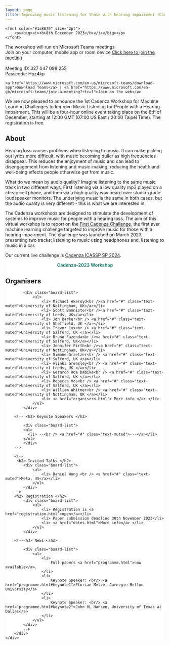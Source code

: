 ```yaml
---
layout: page
title: Improving music listening for those with hearing impairment (Cadenza-2023)
---
```


<div class="row">

<div class="col-md-9">

    <font color="#1a8870" size="2pt">
        <p><big><i><b>8th December 2023</b></i></big></p>
    </font>


<div class="alert alert-info" role="alert">
    The workshop will run on Microsoft Teams meetings
    <br>
    Join on your computer, mobile app or room device
    <a href="https://teams.microsoft.com/l/meetup-join/19%3ameeting_ZmMxZTI5MDctZDE1Mi00YWZhLTllZTMtZDFhYWM5YTY3Mjk3%40thread.v2/0?context=%7b%22Tid%22%3a%2265b52940-f4b6-41bd-833d-3033ecbcf6e1%22%2c%22Oid%22%3a%2269e1e21a-e41d-42a2-a013-2e08b1a84328%22%7d">Click here to join the meeting</a>
    <br>
    <br>
    Meeting ID: 327 047 098 255 <br>
    Passcode: Hpz4kp <br>

    <a href="https://www.microsoft.com/en-us/microsoft-teams/download-app">Download Teams</a> | <a href="https://www.microsoft.com/en-gb/microsoft-teams/join-a-meeting?rtc=1">Join on the web</a>

</div>

<p>
We are now pleased to announce the 1st Cadenza Workshop for Machine Learning Challenges to Improve Music Listening for People with a Hearing Impairment.
This will be a four-hour online event taking place on the 8th of December, starting at 12:00 GMT (07:00 US East / 20:00 Taipei Time). 
The registration is free.
</p>

<h2>About</h2>

<p>Hearing loss causes problems when listening to music. 
It can make picking out lyrics more difficult, with music becoming duller as high frequencies disappear. 
This reduces the enjoyment of music and can lead to disengagement from listening and music-making, 
reducing the health and well-being effects people otherwise get from music.</p>

<p>What do we mean by audio quality? Imagine listening to the same music track in two different ways. First listening via a low quality mp3 played on a cheap cell phone, and then via a high quality wav heard over studio-grade loudspeaker monitors. The underlying music is the same in both cases, but the audio quality is very different - this is what we are interested in.</p>

<p>The Cadenza workshops are designed to stimulate the development of systems to improve music for people with a hearing loss.
The aim of this virtual workshop is to report on the <a href="https://cadenzachallenge.org/docs/cadenza1/cc1_intro">First Cadenza Challenge</a>, 
the first ever machine learning challenge targeted to improve music for those with a hearing impairment. 
The challenge was launched on March 2023, presenting two tracks: listening to music using headphones and, listening to music in a car.
</p>


<p>
Our current live challenge is <a href="https://cadenzachallenge.org/docs/icassp_2024/intro">Cadenza ICASSP SP 2024</a>.
</p>

</div>

<div class="col-md-3" style="background:#FFF; margin:0px 0px 0px 0px">
    <div class="box">
        <center>
            <font color="#1a8870"><b>Cadenza-2023 Workshop</b></font>
        </center>
        <!-- <center><i>Virtual Workshop</i></center> -->
        <h2>Organisers</h2>

            <div class="board-list">
                <ul>
                    <li> Michael Akeroyd<br /><a href="#" class="text-muted">University of Nottingham, UK</a></li>
                    <li> Scott Bannister<br /><a href="#" class="text-muted">University of Leeds, UK</a></li>
                    <li> Jon Barker<br /> <a href="#" class="text-muted">University of Sheffield, UK </a></li>
                    <li> Trevor Cox<br /> <a href="#" class="text-muted">University of Salford, UK </a></li>
                    <li> Bruno Fazenda<br /><a href="#" class="text-muted">University of Salford, UK</a></li>
                    <li> Jennifer Firth<br /><a href="#" class="text-muted">University of Nottingham, UK</a></li>
                    <li> Simone Graetzer<br /> <a href="#" class="text-muted">University of Salford, UK </a></li>
                    <li> Alinka Greasley<br /> <a href="#" class="text-muted">University of Leeds, UK </a></li>
                    <li> Gerardo Roa Dabike<br /> <a href="#" class="text-muted">University of Salford, UK </a></li>
                    <li> Rebecca Vos<br /> <a href="#" class="text-muted">University of Salford, UK </a></li>
                    <li> William Whitmer<br /> <a href="#" class="text-muted">University of Nottingham, UK </a></li>
                    <li> <a href="organisers.html"> More info </a> </li>
                </ul>
            </div>

        <!-- <h2> Keynote Speakers </h2>

            <div class="board-list">
            <ul>
              <li> --<br /> <a href="#" class="text-muted">---</a></li>
            </ul>
            </div>
        -->

        <!-- 
         <h2> Invited Talks </h2>
            <div class="board-list">
                <ul>
                    <li> Daniel Wong <br /> <a href="#" class="text-muted">Meta, US</a></li>
                </ul>
            </div>
        -->
        <h2> Registration </h2>
            <div class="board-list">
                <ul>
                    <li> Registration is <a href="registration.html">open</a></li>
                    <li> Paper submission deadline 30th November 2023</li>
                    <li> <a href="dates.html">More info</a> </li> 
                </ul>
            </div>

        <!--<h3> News </h3>
    
            <div class="board-list">
                <ul>
                    <li>
                        Full papers <a href="programme.html">now available</a>.
                    </li>
                    <li>
                        Keynote Speaker: <br/> <a href="programme.html#keynote1">Florian Metze, Carnegie Mellon University</a>
                    </li>
                    <li>
                        Keynote Speaker: <br/> <a href="programme.html#keynote2">John HL Hansen, University of Texas at Dallas</a>
                    </li>
                </ul>
            </div> 
            -->
        </div> 
    </div>
</div>
